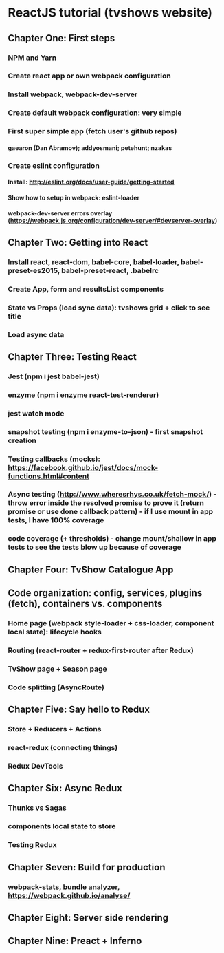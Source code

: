 # ReactJS tutorial (tvshows website)

## Chapter One: First steps
### NPM and Yarn
### Create react app or own webpack configuration
### Install webpack, webpack-dev-server
### Create default webpack configuration: very simple
### First super simple app (fetch user's github repos)
#### gaearon (Dan Abramov); addyosmani; petehunt; nzakas
### Create eslint configuration
#### Install: http://eslint.org/docs/user-guide/getting-started
#### Show how to setup in webpack: eslint-loader
#### webpack-dev-server errors overlay (https://webpack.js.org/configuration/dev-server/#devserver-overlay)

## Chapter Two: Getting into React
### Install react, react-dom, babel-core, babel-loader, babel-preset-es2015, babel-preset-react, .babelrc
### Create App, form and resultsList components
### State vs Props (load sync data): tvshows grid + click to see title
### Load async data

## Chapter Three: Testing React
### Jest (npm i jest babel-jest)
### enzyme (npm i enzyme react-test-renderer)
### jest watch mode
### snapshot testing (npm i enzyme-to-json) - first snapshot creation
### Testing callbacks (mocks): https://facebook.github.io/jest/docs/mock-functions.html#content
### Async testing (http://www.wheresrhys.co.uk/fetch-mock/) - throw error inside the resolved promise to prove it (return promise or use done callback pattern) - if I use mount in app tests, I have 100% coverage
### code coverage (+ thresholds) - change mount/shallow in app tests to see the tests blow up because of coverage

## Chapter Four: TvShow Catalogue App
## Code organization: config, services, plugins (fetch), containers vs. components
### Home page (webpack style-loader + css-loader, component local state): lifecycle hooks
### Routing (react-router + redux-first-router after Redux)
### TvShow page + Season page
### Code splitting (AsyncRoute)

## Chapter Five: Say hello to Redux
### Store + Reducers + Actions
### react-redux (connecting things)
### Redux DevTools

## Chapter Six: Async Redux
### Thunks vs Sagas
### components local state to store
### Testing Redux

## Chapter Seven: Build for production
### webpack-stats, bundle analyzer, https://webpack.github.io/analyse/

## Chapter Eight: Server side rendering

## Chapter Nine: Preact + Inferno
